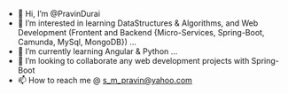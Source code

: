 - 👋 Hi, I’m @PravinDurai
- 👀 I’m interested in learning DataStructures & Algorithms, and Web Development (Frontent and Backend {Micro-Services, Spring-Boot, Camunda, MySql, MongoDB}) ...
- 🌱 I’m currently learning Angular & Python ...
- 💞️ I’m looking to collaborate any web development projects with Spring-Boot
- 📫 How to reach me @ s_m_pravin@yahoo.com

<!---
PravinDurai/PravinDurai is a ✨ special ✨ repository because its `README.md` (this file) appears on your GitHub profile.
You can click the Preview link to take a look at your changes.
--->
